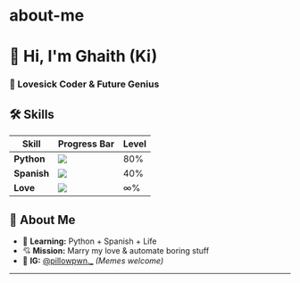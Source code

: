 # about-me
# 👋 Hi, I'm Ghaith (Ki)  
### 💖 Lovesick Coder & Future Genius  

## **🛠️ Skills**  

| Skill        | Progress Bar              | Level |
|--------------|---------------------------|-------|
| **Python**   | ![](https://progress-bar.dev/80/?title=Python) | 80%   |
| **Spanish**  | ![](https://progress-bar.dev/40/?title=Spanish)| 40%   |
| **Love**     | ![](https://progress-bar.dev/100/?title=Love)  | ∞%    |

## **🌠 About Me**  
- 🔭 **Learning:** Python + Spanish + Life  
- 💘 **Mission:** Marry my love & automate boring stuff  
- 📸 **IG:** [@pillowpwn._](https://instagram.com/pillowpwn._) *(Memes welcome)*  

---
<!-- 💘 For Iman]:  
   Te amo más que a Python.  
   -Ki --> 
